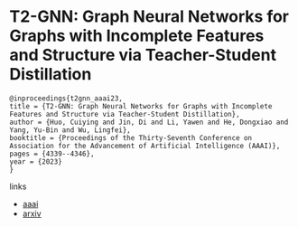 # T2-GNN: Graph Neural Networks for Graphs with Incomplete Features and Structure via Teacher-Student Distillation

```
@inproceedings{t2gnn_aaai23,
title = {T2-GNN: Graph Neural Networks for Graphs with Incomplete Features and Structure via Teacher-Student Distillation},
author = {Huo, Cuiying and Jin, Di and Li, Yawen and He, Dongxiao and Yang, Yu-Bin and Wu, Lingfei},
booktitle = {Proceedings of the Thirty-Seventh Conference on Association for the Advancement of Artificial Intelligence (AAAI)},
pages = {4339--4346},
year = {2023}
}
```

links
- [aaai](https://ojs.aaai.org/index.php/AAAI/article/view/25553)
- [arxiv](https://arxiv.org/abs/2212.12738)
